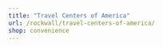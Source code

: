 ```yaml
---
title: "Travel Centers of America"
url: /rockwall/travel-centers-of-america/
shop: convenience
---
```


